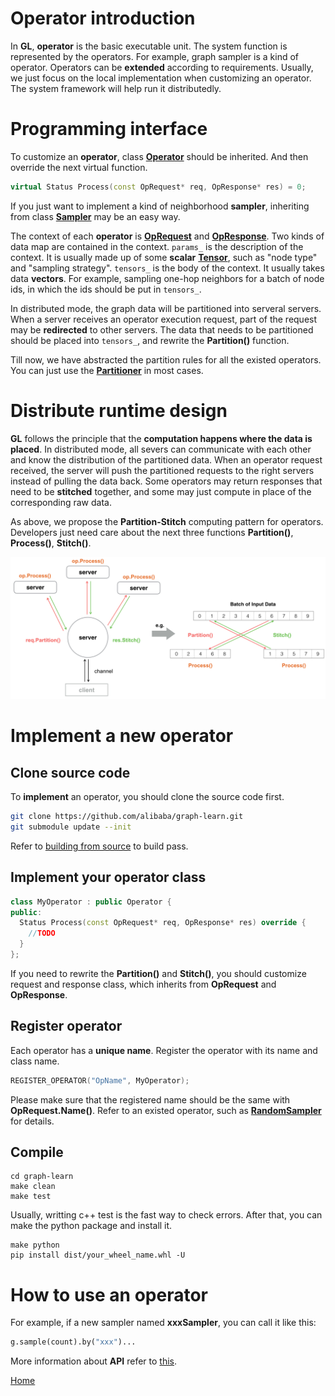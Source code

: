 # Operator introduction

In **GL**, **operator** is the basic executable unit.
The system function is represented by the operators.
For example, graph sampler is a kind of operator.
Operators can be **extended** according to requirements.
Usually, we just focus on the local implementation when customizing an operator.
The system framework will help run it distributedly.

# Programming interface

To customize an **operator**, class [**Operator**](../graphlearn/core/operator/operator.h) should be inherited.
And then override the next virtual function.
```c++
virtual Status Process(const OpRequest* req, OpResponse* res) = 0;
```

If you just want to implement a kind of neighborhood **sampler**,
inheriting from class [**Sampler**](../graphlearn/core/operator/sampler/sampler.h) may be an easy way.

The context of each **operator** is [**OpRequest**](../graphlearn/include/op_request.h) and [**OpResponse**](../graphlearn/include/op_request.h).
Two kinds of data map are contained in the context. `params_` is the description of the context.
It is usually made up of some **scalar** [**Tensor**](../graphlearn/include/tensor.h), such as "node type" and "sampling strategy".
`tensors_` is the body of the context. It usually takes data **vectors**.
For example, sampling one-hop neighbors for a batch of node ids, in which the ids should be put in `tensors_`.

In distributed mode, the graph data will be partitioned into serveral servers.
When a server receives an operator execution request, part of the request may be **redirected** to other servers.
The data that needs to be partitioned should be placed into `tensors_`, and rewrite the **Partition()** function.

Till now, we have abstracted the partition rules for all the existed operators.
You can just use the [**Partitioner**](../graphlearn/core/partition/partitioner.h) in most cases.


# Distribute runtime design

**GL** follows the principle that the **computation happens where the data is placed**.
In distributed mode, all severs can communicate with each other and know the distribution of the partitioned data.
When an operator request received, the server will push the partitioned requests to the right servers instead of pulling the data back.
Some operators may return responses that need to be **stitched** together, and some may just compute in place of the corresponding raw data.

As above, we propose the **Partition-Stitch** computing pattern for operators.
Developers just need care about the next three functions **Partition()**, **Process()**, **Stitch()**.

![op](images/operator_runtime.png)


# Implement a new operator

## Clone source code

To **implement** an operator, you should clone the source code first.

```bash
git clone https://github.com/alibaba/graph-learn.git
git submodule update --init
```

Refer to [building from source](install.md#build-from-source) to build pass.

## Implement your operator class

```c++
class MyOperator : public Operator {
public:
  Status Process(const OpRequest* req, OpResponse* res) override {
    //TODO
  }
};

```

If you need to rewrite the **Partition()** and **Stitch()**, you should customize request and response class,
which inherits from **OpRequest** and **OpResponse**.

## Register operator

Each operator has a **unique name**. Register the operator with its name and class name.

```c++
REGISTER_OPERATOR("OpName", MyOperator);
```

Please make sure that the registered name should be the same with **OpRequest.Name()**.
Refer to an existed operator, such as [**RandomSampler**](../graphlearn/core/operator/sampler/random_sampler.cc) for details.

## Compile

```
cd graph-learn
make clean
make test
```

Usually, writting c++ test is the fast way to check errors.
After that, you can make the python package and install it.

```
make python
pip install dist/your_wheel_name.whl -U
```

# How to use an operator

For example, if a new sampler named **xxxSampler**, you can call it like this:

```python
g.sample(count).by("xxx")...
```

More information about **API** refer to [this](query.md).


[Home](../README.md)
